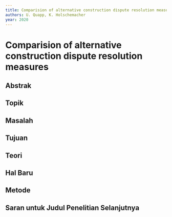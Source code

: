 ```yaml
---
title: Comparision of alternative construction dispute resolution measures
authors: U. Quapp, K. Holschemacher
year: 2020
---
```


# Comparision of alternative construction dispute resolution measures

## Abstrak



## Topik



## Masalah



## Tujuan



## Teori



## Hal Baru



## Metode



## Saran untuk Judul Penelitian Selanjutnya
